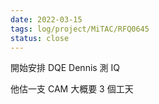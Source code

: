 ```yaml
---
date: 2022-03-15
tags: log/project/MiTAC/RFQ0645 
status: close
---
```


開始安排 DQE Dennis 測 IQ

他估一支 CAM 大概要 3 個工天